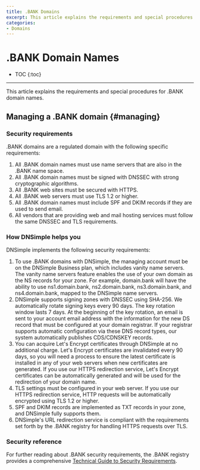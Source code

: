 ```yaml
---
title: .BANK Domains
excerpt: This article explains the requirements and special procedures for .BANK domain names.
categories:
- Domains
---
```


# .BANK Domain Names

* TOC
{:toc}

---

This article explains the requirements and special procedures for .BANK domain names.

## Managing a .BANK domain {#managing}

### Security requirements

.BANK domains are a regulated domain with the following specific requirements:

1. All .BANK domain names must use name servers that are also in the .BANK name space.
2. All .BANK domain names must be signed with DNSSEC with strong cryptographic algorithms.
3. All .BANK web sites must be secured with HTTPS.
4. All .BANK web servers must use TLS 1.2 or higher.
5. All .BANK domain names must include SPF and DKIM records if they are used to send email.
6. All vendors that are providing web and mail hosting services must follow the same DNSSEC and TLS requirements.

### How DNSimple helps you

DNSimple implements the following security requirements:

1. To use .BANK domains with DNSimple, the managing account must be on the DNSimple Business plan, which includes vanity name servers. The vanity name servers feature enables the use of your own domain as the NS records for your zone. For example, domain.bank will have the ability to use ns1.domain.bank, ns2.domain.bank, ns3.domain.bank, and ns4.domain.bank, mapped to the DNSimple name servers.
2. DNSimple supports signing zones with DNSSEC using SHA-256. We automatically rotate signing keys every 90 days. The key rotation window lasts 7 days. At the beginning of the key rotation, an email is sent to your account email address with the information for the new DS record that must be configured at your domain registrar. If your registrar supports automatic configuration via these DNS record types, our system automatically publishes CDS/CDNSKEY records.
3. You can acquire Let's Encrypt certificates through DNSimple at no additional charge. Let's Encrypt certificates are invalidated every 90 days, so you will need a process to ensure the latest certificate is installed in any of your web servers when new certificates are generated. If you use our HTTPS redirection service, Let's Encrypt certificates can be automatically generated and will be used for the redirection of your domain name.
4. TLS settings must be configured in your web server. If you use our HTTPS redirection service, HTTP requests will be automatically encrypted using TLS 1.2 or higher.
5. SPF and DKIM records are implemented as TXT records in your zone, and DNSimple fully supports them. 
6. DNSimple's URL redirection service is compliant with the requirements set forth by the .BANK registry for handling HTTPS requests over TLS.

### Security reference

For further reading about .BANK security requirements, the .BANK registry provides a comprehensive [Technical Guide to Security Requirements](https://go.ftld.com/full-documentation).
